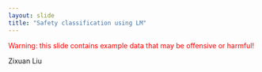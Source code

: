 ```yaml
---
layout: slide
title: "Safety classification using LM"
---
```


<span style="color: red;">Warning: this slide contains example data that may be offensive or harmful!</span>


Zixuan Liu
